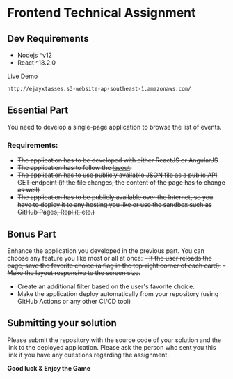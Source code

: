 # Frontend Technical Assignment
## Dev Requirements
- Nodejs ^v12
- React  ^18.2.0

Live Demo

```shell
http://ejayxtasses.s3-website-ap-southeast-1.amazonaws.com/
```

## Essential Part

You need to develop a single-page application to browse the list of events.
### Requirements:
- ~~The application has to be developed with either ReactJS or AngularJS~~
- ~~The application has to follow the [layout](https://www.figma.com/file/THs8Bvwy9aiEGpSHG3WLYk/Babka-Tech-Assignment).~~
- ~~The application has to use publicly available [JSON file](https://raw.githubusercontent.com/xsolla/test-task-frontend/master/events.json) as a public API GET endpoint (if the file changes, the content of the page has to change as well)~~
- ~~The application has to be publicly available over the Internet, so you have to deploy it to any hosting you like or use the sandbox such as GitHub Pages, Repl.it, etc.)~~

## Bonus Part
Enhance the application you developed in the previous part. You can choose any feature you like most or all at once:
~~- If the user reloads the page, save the favorite choice (a flag in the top-right corner of each card).~~
~~- Make the layout responsive to the screen size.~~
- Create an additional filter based on the user's favorite choice.
- Make the application deploy automatically from your repository (using GitHub Actions or any other CI/CD tool)

## Submitting your solution
Please submit the repository with the source code of your solution and the link to the deployed application. Please ask the person who sent you this link if you have any questions regarding the assignment.

**Good luck & Enjoy the Game**

